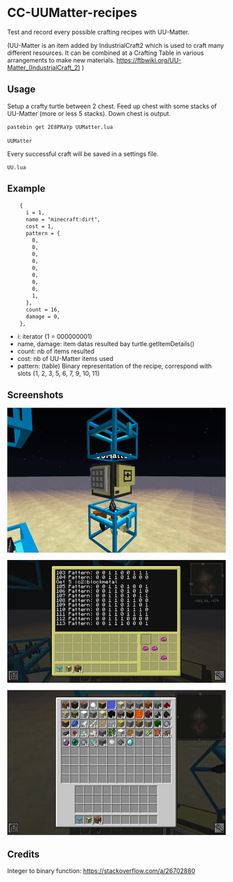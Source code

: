 # CC-UUMatter-recipes
Test and record every possible crafting recipes with UU-Matter.

(UU-Matter is an item added by IndustrialCraft2 which is used to craft many different resources. It can be combined at a Crafting Table in various arrangements to make new materials. https://ftbwiki.org/UU-Matter_(IndustrialCraft_2) )

## Usage
Setup a crafty turtle between 2 chest. Feed up chest with some stacks of UU-Matter (more or less 5 stacks). Down chest is output.

```
pastebin get 2E8PRaYp UUMatter.lua

UUMatter
```

Every successful craft will be saved in a settings file.
```
UU.lua
```

## Example
```
    {
      i = 1,
      name = "minecraft:dirt",
      cost = 1,
      pattern = {
        0,
        0,
        0,
        0,
        0,
        0,
        0,
        0,
        1,
      },
      count = 16,
      damage = 0,
    },
```
  - i: iterator (1 = 000000001)
  - name, damage: item datas resulted bay turtle.getItemDetails()
  - count: nb of items resulted
  - cost: nb of UU-Matter items used
  - pattern: (table) Binary representation of the recipe, correspond with slots {1, 2, 3, 5, 6, 7, 9, 10, 11}

## Screenshots
![Setup](https://raw.githubusercontent.com/absolument/CC-UUMatter-recipes/master/screenshots/2019-07-22_23.43.19.png)

![Screenshot](https://raw.githubusercontent.com/absolument/CC-UUMatter-recipes/master/screenshots/2019-07-22_23.42.32.png)

![Result](https://raw.githubusercontent.com/absolument/CC-UUMatter-recipes/master/screenshots/2019-07-22_23.42.50.png)

## Credits
Integer to binary function: https://stackoverflow.com/a/26702880
